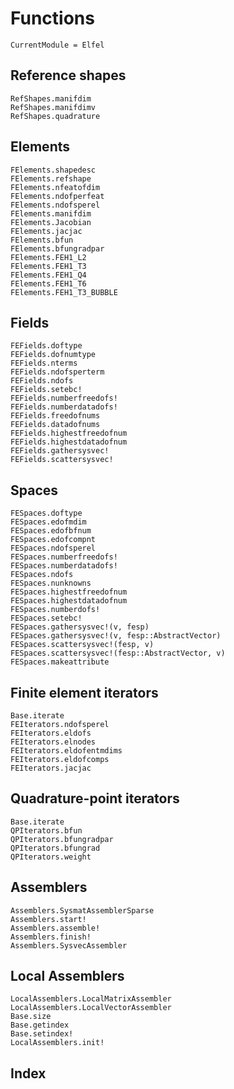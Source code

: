# Functions

```@meta
CurrentModule = Elfel
```

## Reference shapes

```@docs
RefShapes.manifdim
RefShapes.manifdimv
RefShapes.quadrature
```


## Elements

```@docs
FElements.shapedesc
FElements.refshape
FElements.nfeatofdim
FElements.ndofperfeat
FElements.ndofsperel
FElements.manifdim
FElements.Jacobian
FElements.jacjac
FElements.bfun
FElements.bfungradpar
FElements.FEH1_L2
FElements.FEH1_T3
FElements.FEH1_Q4
FElements.FEH1_T6
FElements.FEH1_T3_BUBBLE
```

## Fields

```@docs
FEFields.doftype
FEFields.dofnumtype
FEFields.nterms
FEFields.ndofsperterm
FEFields.ndofs
FEFields.setebc!
FEFields.numberfreedofs!
FEFields.numberdatadofs!
FEFields.freedofnums
FEFields.datadofnums
FEFields.highestfreedofnum
FEFields.highestdatadofnum
FEFields.gathersysvec!
FEFields.scattersysvec!
```

## Spaces

```@docs
FESpaces.doftype
FESpaces.edofmdim
FESpaces.edofbfnum
FESpaces.edofcompnt
FESpaces.ndofsperel
FESpaces.numberfreedofs!
FESpaces.numberdatadofs!
FESpaces.ndofs
FESpaces.nunknowns
FESpaces.highestfreedofnum
FESpaces.highestdatadofnum
FESpaces.numberdofs!
FESpaces.setebc!
FESpaces.gathersysvec!(v, fesp)
FESpaces.gathersysvec!(v, fesp::AbstractVector) 
FESpaces.scattersysvec!(fesp, v)
FESpaces.scattersysvec!(fesp::AbstractVector, v) 
FESpaces.makeattribute
```

## Finite element iterators

```@docs
Base.iterate
FEIterators.ndofsperel
FEIterators.eldofs
FEIterators.elnodes
FEIterators.eldofentmdims
FEIterators.eldofcomps
FEIterators.jacjac
```

## Quadrature-point iterators

```@docs
Base.iterate
QPIterators.bfun
QPIterators.bfungradpar
QPIterators.bfungrad
QPIterators.weight
```

## Assemblers

```@docs
Assemblers.SysmatAssemblerSparse
Assemblers.start!
Assemblers.assemble!
Assemblers.finish!
Assemblers.SysvecAssembler
```

## Local Assemblers

```@docs
LocalAssemblers.LocalMatrixAssembler
LocalAssemblers.LocalVectorAssembler
Base.size
Base.getindex
Base.setindex!
LocalAssemblers.init!
```

## Index

```@index
```

